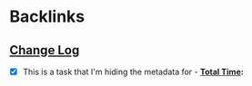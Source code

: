 
# Backlinks
## [Change Log](<Change Log.md>)
- [x] This is a task that I'm hiding the metadata for
                                - **[Total Time](<Total Time.md>):**

